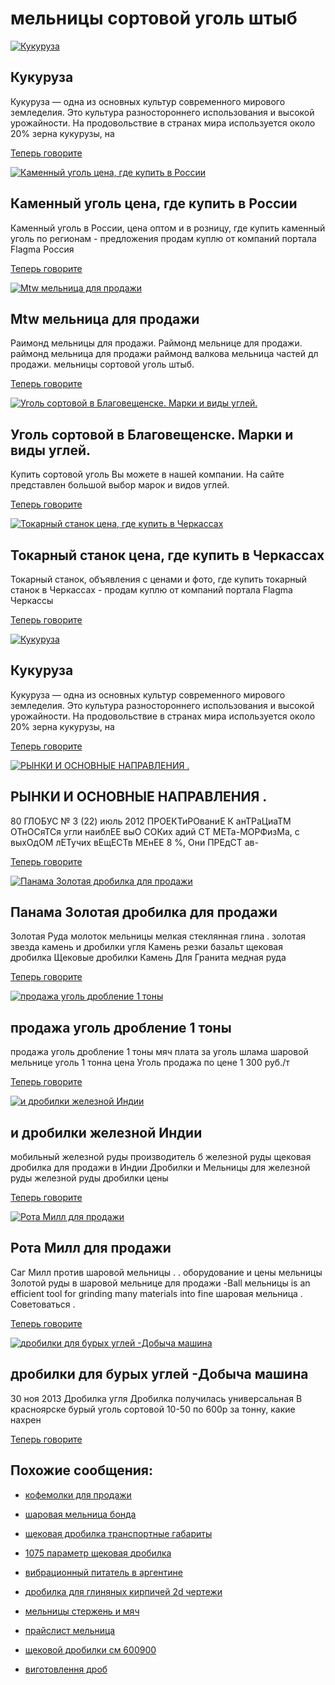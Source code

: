 # мельницы сортовой уголь штыб
<a href="https://ru.ecuriezuff.be/products/" target="_blank">![Кукуруза](https://github.com/millmachine/images/raw/main/540.jpg)</a>
## Кукуруза
Кукуруза — одна из основных культур современного мирового земледелия. Это культура разностороннего использования и высокой урожайности. На продовольствие в странах мира используется около 20% зерна кукурузы, на 
<a href="https://ru.ecuriezuff.be/products/" target="_blank">Теперь говорите</a>
<a href="https://ru.ecuriezuff.be/products/" target="_blank">![Каменный уголь цена, где купить в России](https://github.com/millmachine/images/raw/main/612.jpg)</a>
## Каменный уголь цена, где купить в России
Каменный уголь в России, цена оптом и в розницу, где купить каменный уголь по регионам - предложения продам куплю от компаний портала Flagma Россия
<a href="https://ru.ecuriezuff.be/products/" target="_blank">Теперь говорите</a>
<a href="https://ru.ecuriezuff.be/products/" target="_blank">![Mtw мельница для продажи](https://github.com/millmachine/images/raw/main/488.jpg)</a>
## Mtw мельница для продажи
Раимонд мельницы для продажи. Раймонд мельнице для продажи. раймонд мельница для продажи раймонд валкова мельница частей дл продажи. мельницы сортовой уголь штыб.
<a href="https://ru.ecuriezuff.be/products/" target="_blank">Теперь говорите</a>
<a href="https://ru.ecuriezuff.be/products/" target="_blank">![Уголь сортовой в Благовещенске. Марки и виды углей.](https://github.com/millmachine/images/raw/main/405.jpg)</a>
## Уголь сортовой в Благовещенске. Марки и виды углей.
Купить сортовой уголь Вы можете в нашей компании. На сайте представлен большой выбор марок и видов углей.
<a href="https://ru.ecuriezuff.be/products/" target="_blank">Теперь говорите</a>
<a href="https://ru.ecuriezuff.be/products/" target="_blank">![Токарный станок цена, где купить в Черкассах](https://github.com/millmachine/images/raw/main/313.jpg)</a>
## Токарный станок цена, где купить в Черкассах
Токарный станок, объявления с ценами и фото, где купить токарный станок в Черкассах - продам куплю от компаний портала Flagma Черкассы
<a href="https://ru.ecuriezuff.be/products/" target="_blank">Теперь говорите</a>
<a href="https://ru.ecuriezuff.be/products/" target="_blank">![Кукуруза](https://github.com/millmachine/images/raw/main/284.jpg)</a>
## Кукуруза
Кукуруза — одна из основных культур современного мирового земледелия. Это культура разностороннего использования и высокой урожайности. На продовольствие в странах мира используется около 20% зерна кукурузы, на 
<a href="https://ru.ecuriezuff.be/products/" target="_blank">Теперь говорите</a>
<a href="https://ru.ecuriezuff.be/products/" target="_blank">![РЫНКИ И ОСНОВНЫЕ НАПРАВЛЕНИЯ .](https://github.com/millmachine/images/raw/main/435.jpg)</a>
## РЫНКИ И ОСНОВНЫЕ НАПРАВЛЕНИЯ .
80 ГЛОБУС № 3 (22) июль 2012 ПРОЕКТиРОваниЕ К анТРаЦиаТМ ОТнОСяТСя угли наиблЕЕ выО СОКих адий СТ МЕТа-МОРФизМа, c выхОдОМ лЕТучих вЕщЕСТв МЕнЕЕ 8 %, Они ПРЕдСТ ав-
<a href="https://ru.ecuriezuff.be/products/" target="_blank">Теперь говорите</a>
<a href="https://ru.ecuriezuff.be/products/" target="_blank">![Панама Золотая дробилка для продажи](https://github.com/millmachine/images/raw/main/446.jpg)</a>
## Панама Золотая дробилка для продажи
Золотая Руда молоток мельницы мелкая стеклянная глина . золотая звезда камень и дробилки угля Камень резки базальт щековая дробилка Щековые дробилки Камень Для Гранита медная руда 
<a href="https://ru.ecuriezuff.be/products/" target="_blank">Теперь говорите</a>
<a href="https://ru.ecuriezuff.be/products/" target="_blank">![продажа уголь дробление 1 тоны](https://github.com/millmachine/images/raw/main/39.jpg)</a>
## продажа уголь дробление 1 тоны
продажа уголь дробление 1 тоны мяч плата за уголь шлама шаровой мельнице уголь 1 тонна цена Уголь продажа по цене 1 300 руб./т
<a href="https://ru.ecuriezuff.be/products/" target="_blank">Теперь говорите</a>
<a href="https://ru.ecuriezuff.be/products/" target="_blank">![и дробилки железной Индии](https://github.com/millmachine/images/raw/main/488.jpg)</a>
## и дробилки железной Индии
мобильный железной руды производитель б железной руды щековая дробилка для продажи в Индии Дробилки и Мельницы для железной руды  железной руды дробилки цены
<a href="https://ru.ecuriezuff.be/products/" target="_blank">Теперь говорите</a>
<a href="https://ru.ecuriezuff.be/products/" target="_blank">![Рота Милл для продажи](https://github.com/millmachine/images/raw/main/470.jpg)</a>
## Рота Милл для продажи
Саг Милл против шаровой мельницы . . оборудование и цены мельницы Золотой руды в шаровой мельнице для продажи -Ball мельницы is an efficient tool for grinding many materials into fine шаровая мельница . Cоветоваться .
<a href="https://ru.ecuriezuff.be/products/" target="_blank">Теперь говорите</a>
<a href="https://ru.ecuriezuff.be/products/" target="_blank">![дробилки для бурых углей -Добыча машина](https://github.com/millmachine/images/raw/main/113.jpg)</a>
## дробилки для бурых углей -Добыча машина
30 ноя 2013 Дробилка угля Дробилка получилась универсальная В красноярске бурый уголь сортовой 10-50 по 600р за тонну, какие нахрен
<a href="https://ru.ecuriezuff.be/products/" target="_blank">Теперь говорите</a>
## Похожие сообщения:
* [кофемолки для продажи](%D0%BA%D0%BE%D1%84%D0%B5%D0%BC%D0%BE%D0%BB%D0%BA%D0%B8%20%D0%B4%D0%BB%D1%8F%20%D0%BF%D1%80%D0%BE%D0%B4%D0%B0%D0%B6%D0%B8.md)
* [шаровая мельница бонда](%D1%88%D0%B0%D1%80%D0%BE%D0%B2%D0%B0%D1%8F%20%D0%BC%D0%B5%D0%BB%D1%8C%D0%BD%D0%B8%D1%86%D0%B0%20%D0%B1%D0%BE%D0%BD%D0%B4%D0%B0.md)
* [щековая дробилка транспортные габариты](%D1%89%D0%B5%D0%BA%D0%BE%D0%B2%D0%B0%D1%8F%20%D0%B4%D1%80%D0%BE%D0%B1%D0%B8%D0%BB%D0%BA%D0%B0%20%D1%82%D1%80%D0%B0%D0%BD%D1%81%D0%BF%D0%BE%D1%80%D1%82%D0%BD%D1%8B%D0%B5%20%D0%B3%D0%B0%D0%B1%D0%B0%D1%80%D0%B8%D1%82%D1%8B.md)
* [1075 параметр щековая дробилка](1075%20%D0%BF%D0%B0%D1%80%D0%B0%D0%BC%D0%B5%D1%82%D1%80%20%D1%89%D0%B5%D0%BA%D0%BE%D0%B2%D0%B0%D1%8F%20%D0%B4%D1%80%D0%BE%D0%B1%D0%B8%D0%BB%D0%BA%D0%B0.md)
* [вибрационный питатель в аргентине](%D0%B2%D0%B8%D0%B1%D1%80%D0%B0%D1%86%D0%B8%D0%BE%D0%BD%D0%BD%D1%8B%D0%B9%20%D0%BF%D0%B8%D1%82%D0%B0%D1%82%D0%B5%D0%BB%D1%8C%20%D0%B2%20%D0%B0%D1%80%D0%B3%D0%B5%D0%BD%D1%82%D0%B8%D0%BD%D0%B5.md)
* [дробилка для глиняных кирпичей 2d чертежи](%D0%B4%D1%80%D0%BE%D0%B1%D0%B8%D0%BB%D0%BA%D0%B0%20%D0%B4%D0%BB%D1%8F%20%D0%B3%D0%BB%D0%B8%D0%BD%D1%8F%D0%BD%D1%8B%D1%85%20%D0%BA%D0%B8%D1%80%D0%BF%D0%B8%D1%87%D0%B5%D0%B9%202d%20%D1%87%D0%B5%D1%80%D1%82%D0%B5%D0%B6%D0%B8.md)
* [мельницы стержень и мяч](%D0%BC%D0%B5%D0%BB%D1%8C%D0%BD%D0%B8%D1%86%D1%8B%20%D1%81%D1%82%D0%B5%D1%80%D0%B6%D0%B5%D0%BD%D1%8C%20%D0%B8%20%D0%BC%D1%8F%D1%87.md)
* [прайслист мельница](%D0%BF%D1%80%D0%B0%D0%B9%D1%81%D0%BB%D0%B8%D1%81%D1%82%20%D0%BC%D0%B5%D0%BB%D1%8C%D0%BD%D0%B8%D1%86%D0%B0.md)
* [щековой дробилки см 600900](%D1%89%D0%B5%D0%BA%D0%BE%D0%B2%D0%BE%D0%B9%20%D0%B4%D1%80%D0%BE%D0%B1%D0%B8%D0%BB%D0%BA%D0%B8%20%D1%81%D0%BC%20600900.md)
* [виготовлення дроб](%D0%B2%D0%B8%D0%B3%D0%BE%D1%82%D0%BE%D0%B2%D0%BB%D0%B5%D0%BD%D0%BD%D1%8F%20%D0%B4%D1%80%D0%BE%D0%B1.md)
